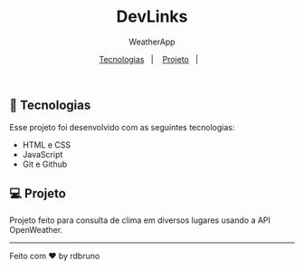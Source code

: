 <h1 align="center"> DevLinks </h1>

<p align="center">
WeatherApp <br/>
</p>

<p align="center">
  <a href="#-tecnologias">Tecnologias</a>&nbsp;&nbsp;&nbsp;|&nbsp;&nbsp;&nbsp;
  <a href="#-projeto">Projeto</a>&nbsp;&nbsp;&nbsp;|&nbsp;&nbsp;&nbsp;
</p>

<br>

## 🚀 Tecnologias

Esse projeto foi desenvolvido com as seguintes tecnologias:

- HTML e CSS
- JavaScript
- Git e Github

## 💻 Projeto

Projeto feito para consulta de clima em diversos lugares usando a API OpenWeather.

---

Feito com ♥ by rdbruno
